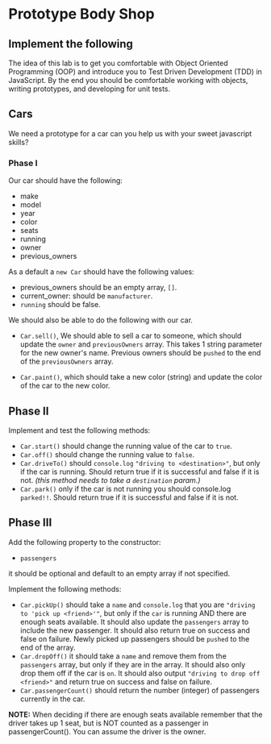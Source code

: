 # Prototype Body Shop
## Implement the following

The idea of this lab is to get you comfortable with Object Oriented Programming (OOP) and introduce you to Test Driven Development (TDD) in JavaScript. By the end you should be comfortable working with objects, writing prototypes, and developing for unit tests.

## Cars

We need a prototype for a car can you help us with your sweet javascript skills?

### Phase I

Our car should have the following:

* make
* model
* year
* color
* seats
* running
* owner
* previous_owners


As a default a `new Car` should have the following values:
* previous_owners should be an empty array, `[]`.
* current_owner: should be `manufacturer`.
* `running` should be false.

We should also be able to do the following with our car.

*  `Car.sell()`, We should able to sell a car to someone, which should update the `owner` and `previousOwners` array. This takes 1 string parameter for the new owner's name. Previous owners should be `pushed` to the end of the `previousOwners` array.

* `Car.paint()`, which should take a new color (string) and update the color of the car to the new color.


## Phase II

Implement and test the following methods:

* `Car.start()` should change the running value of the car to `true`.
* `Car.off()` should change the running value to `false`.
* `Car.driveTo()` should `console.log` `"driving to <destination>"`, but only if the car is running. Should return true if it is successful and false if it is not. *(this method needs to take a `destination` param.)*
* `Car.park()` only if the car is not running you should console.log `parked!!`.  Should return true if it is successful and false if it is not.


## Phase III 

Add the following property to the constructor:

* `passengers`

it should be optional and default to an empty array if not specified.

Implement the following methods:

* `Car.pickUp()` should take a `name` and `console.log` that you are `"driving to 'pick up <friend>'"`, but only if the `car` is running AND there are enough seats available. It should also update the `passengers` array to include the new passenger. It should also return true on success and false on failure. Newly picked up passengers should be `pushed` to the end of the array.
* `Car.dropOff()` it should take a `name` and remove them from the `passengers` array, but only if they are in the array. It should also only drop them off if the car is `on`. It should also output `"driving to drop off <friend>"` and return true on success and false on failure.
* `Car.passengerCount()` should return the number (integer) of passengers currently in the car.

  
**NOTE:** When deciding if there are enough seats available remember that the driver takes up 1 seat, but is NOT counted as a passenger in passengerCount(). You can assume the driver is the owner.


